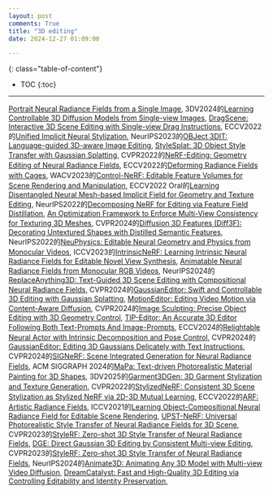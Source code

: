 ```yaml
---
layout: post
comments: True
title: "3D editing"
date: 2024-12-27 01:09:00

---
```


<!--more-->

{: class="table-of-content"}
* TOC
{:toc}

---

[Portrait Neural Radiance Fields from a Single Image](https://portrait-nerf.github.io/), 3DV2024的[Learning Controllable 3D Diffusion Models from Single-view Images](https://jiataogu.me/control3diff/), [DragScene: Interactive 3D Scene Editing with Single-view Drag Instructions](https://arxiv.org/pdf/2412.13552), ECCV2022的[Unified Implicit Neural Stylization](https://zhiwenfan.github.io/INS/), NeurIPS2023的[OBJect 3DIT: Language-guided 3D-aware Image Editing](https://prior.allenai.org/projects/object-edit), [StyleSplat: 3D Object Style Transfer with Gaussian Splatting](https://bernard0047.github.io/stylesplat/), CVPR2022的[NeRF-Editing: Geometry Editing of Neural Radiance Fields](https://github.com/IGLICT/NeRF-Editing), ECCV2022的[Deforming Radiance Fields with Cages](https://xth430.github.io/deforming-nerf/), WACV2023的[Control-NeRF: Editable Feature Volumes for Scene Rendering and Manipulation](https://virtualhumans.mpi-inf.mpg.de/control-nerf/), ECCV2022 Oral的[Learning Disentangled Neural Mesh-based Implicit Field for Geometry and Texture Editing](https://zju3dv.github.io/neumesh/), NeurIPS2022的[Decomposing NeRF for Editing via Feature Field Distillation](https://pfnet-research.github.io/distilled-feature-fields/), [An Optimization Framework to Enforce Multi-View Consistency for Texturing 3D Meshes](https://aigc3d.github.io/ConsistenTex/), CVPR2024的[Diffusion 3D Features (Diff3F): Decorating Untextured Shapes with Distilled Semantic Features](https://diff3f.github.io/), NeurIPS2022的[NeuPhysics: Editable Neural Geometry and Physics from Monocular Videos](https://sites.google.com/view/neuphysics/home), ICCV2023的[IntrinsicNeRF: Learning Intrinsic Neural Radiance Fields for Editable Novel View Synthesis](https://zju3dv.github.io/intrinsic_nerf/), [Animatable Neural Radiance Fields from Monocular RGB Videos](https://github.com/JanaldoChen/Anim-NeRF), NeurIPS2024的[ReplaceAnything3D: Text-Guided 3D Scene Editing with Compositional Neural Radiance Fields](https://replaceanything3d.github.io/), CVPR2024的[GaussianEditor: Swift and Controllable 3D Editing with Gaussian Splatting](https://buaacyw.github.io/gaussian-editor/), [MotionEditor: Editing Video Motion via Content-Aware Diffusion](https://francis-rings.github.io/MotionEditor/), CVPR2024的[Image Sculpting: Precise Object Editing with 3D Geometry Control](https://image-sculpting.github.io/), [TIP-Editor: An Accurate 3D Editor Following Both Text-Prompts And Image-Prompts](https://zjy526223908.github.io/TIP-Editor/), ECCV2024的[Relightable Neural Actor with Intrinsic Decomposition and Pose Control](https://vcai.mpi-inf.mpg.de/projects/RNA/), CVPR2024的[GaussianEditor: Editing 3D Gaussians Delicately with Text Instructions](https://gaussianeditor.github.io/), CVPR2024的[SIGNeRF: Scene Integrated Generation for Neural Radiance Fields](https://signerf.jdihlmann.com/), ACM SIGGRAPH 2024的[MaPa: Text-driven Photorealistic Material Painting for 3D Shapes](https://zhanghe3z.github.io/MaPa/), 3DV2025的[Garment3DGen: 3D Garment Stylization and Texture Generation](https://nsarafianos.github.io/garment3dgen), CVPR2022的[StylizedNeRF: Consistent 3D Scene Stylization as Stylized NeRF via 2D-3D Mutual Learning](http://geometrylearning.com/StylizedNeRF/), ECCV2022的[ARF: Artistic Radiance Fields](https://www.cs.cornell.edu/projects/arf/), ICCV2021的[Learning Object-Compositional Neural Radiance Field for Editable Scene Rendering](https://zju3dv.github.io/object_nerf/), [UPST-NeRF: Universal Photorealistic Style Transfer of Neural Radiance Fields for 3D Scene](https://semchan.github.io/UPST_NeRF/), CVPR2023的[StyleRF: Zero-shot 3D Style Transfer of Neural Radiance Fields](https://kunhao-liu.github.io/StyleRF/), [DGE: Direct Gaussian 3D Editing by Consistent Multi-view Editing](https://silent-chen.github.io/DGE/), CVPR2023的[StyleRF: Zero-shot 3D Style Transfer of Neural Radiance Fields](https://kunhao-liu.github.io/StyleRF/), NeurIPS2024的[Animate3D: Animating Any 3D Model with Multi-view Video Diffusion](https://animate3d.github.io/), [DreamCatalyst: Fast and High-Quality 3D Editing via Controlling Editability and Identity Preservation](https://dream-catalyst.github.io/), 
